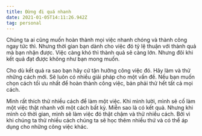 ```yaml
---
title: Đừng đi quá nhanh
date: 2021-01-05T14:11:26.942Z
tag: personal
---
```

Chúng ta ai cũng muốn hoàn thành mọi việc nhanh chóng và thành công ngay tức thì. Nhưng thời gian bạn dành cho việc đó tỷ lệ thuận với thành quả mà bạn nhận được. Việc càng khó thì thành quả sẽ càng lớn. Nhưng đôi khi kết quả đạt được không như bạn mong muốn.

Cho dù kết quả ra sao bạn hãy cứ tận hưởng công việc đó. Hãy làm và thử những cách mới. Sẽ luôn có nhiều giải pháp cho một vấn đề. Nếu bạn muốn chọn cách tối ưu nhất để hoàn thành công việc, bản phải thử hết tất cả mọi cách. 

Mình rất thích thử nhiều cách để làm một việc. Khi mình lười, mình sẽ cố làm một việc thật nhanh với một cách bất kỳ. Miễn sao là có kết quả. Nhưng khi mình có thời gian, mình sẽ làm việc đó thật chậm và thử nhiều cách. Bởi vì khi chúng ta thử nhiều cách chúng ta sẽ học thêm nhiều thứ và có thể áp dụng cho những công việc khác.